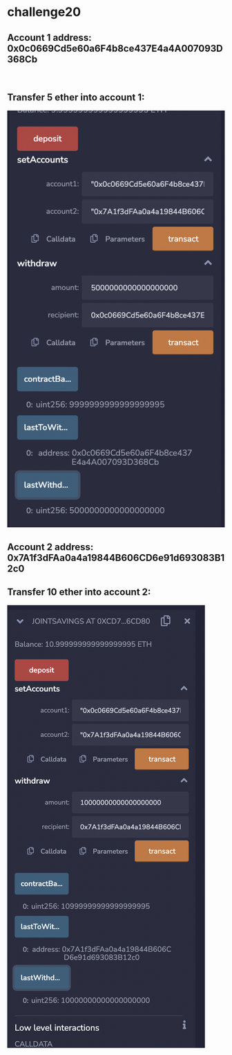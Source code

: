 # challenge20

## Account 1 address: 0x0c0669Cd5e60a6F4b8ce437E4a4A007093D368Cb

<br>

## Transfer 5 ether into account 1: 
![](./account1.png)

## Account 2 address: 0x7A1f3dFAa0a4a19844B606CD6e91d693083B12c0

## Transfer 10 ether into account 2: 

![](./account2.png)